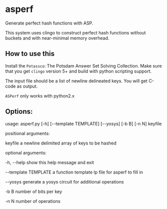# asperf
Generate perfect hash functions with ASP.

This system uses clingo to construct perfect hash functions without buckets and with near-minimal memory overhead.

## How to use this
Install the `Potassco`: The Potsdam Answer Set Solving Collection. Make sure that you get `clingo` version 5+ and build with python scripting support.

The input file should be a list of newline delineated keys. You will get C-code as output.

`ASPerf` only works with python2.x

## Options:
usage: asperf.py [-h] [--template TEMPLATE] [--yosys] [-b B] [-n N] keyfile

positional arguments:

  keyfile              a newline delimited array of keys to be hashed

optional arguments:

  -h, --help           show this help message and exit
  
  --template TEMPLATE  a function template lp file for asperf to fill in
  
  --yosys              generate a yosys circuit for additional operations
  
  -b B                 number of bits per key
  
  -n N                 number of operations

